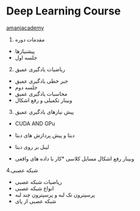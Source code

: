 # Deep Learning Course
[amanjacademy](https://lms.amanjacademy.com/alogin)
1. مقدمات دوره
  * پیشنیازها
  * جلسه اول
2. ریاضیات یادگیری عمیق
   
  * جبر خطی یادگیری عمیق
  * جلسه دوم
  * محاسبات یادگیری عمیق
  * وبینار تکمیلی و رفع اشکال
3. پیش نیازهای یادگیری عمیق
  * CUDA AND GPu
  * دیتا و پیش پردازش های دیتا
  * لیبل بر روی دیتا
 
  * وبینار رفع اشکال مسایل کلاسی
  *کار با داده های واقعی

4.شبکه عصبی
  * ریاضیات شبکه عصبی
  * انواع شبکه عصبی
  * پرسپترون تک لبه و پرسپترون چند لبه
  * شبکه عصبی از پای
  
   
   
  
